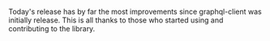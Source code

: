 Today's release has by far the most improvements since graphql-client was initially release. This is all thanks to those who started using and contributing to the library.
